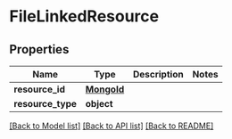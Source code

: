 # FileLinkedResource

## Properties
Name | Type | Description | Notes
------------ | ------------- | ------------- | -------------
**resource_id** | [**MongoId**](MongoId.md) |  | 
**resource_type** | **object** |  | 

[[Back to Model list]](../README.md#documentation-for-models) [[Back to API list]](../README.md#documentation-for-api-endpoints) [[Back to README]](../README.md)


